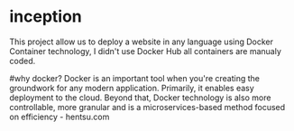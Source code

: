 # inception
This project allow us to deploy a website in any language using Docker Container technology, I didn't use Docker Hub all containers are manualy coded.

#why docker?
Docker is an important tool when you're creating the groundwork for any modern application. Primarily, it enables easy deployment to the cloud. Beyond that, Docker technology is also more controllable, more granular and is a microservices-based method focused on efficiency - hentsu.com
